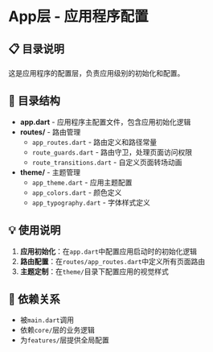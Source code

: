 # App层 - 应用程序配置

## 📋 目录说明

这是应用程序的配置层，负责应用级别的初始化和配置。

## 📁 目录结构

- **app.dart** - 应用程序主配置文件，包含应用初始化逻辑
- **routes/** - 路由管理
  - `app_routes.dart` - 路由定义和路径常量
  - `route_guards.dart` - 路由守卫，处理页面访问权限
  - `route_transitions.dart` - 自定义页面转场动画
- **theme/** - 主题管理
  - `app_theme.dart` - 应用主题配置
  - `app_colors.dart` - 颜色定义
  - `app_typography.dart` - 字体样式定义

## 💡 使用说明

1. **应用初始化**：在`app.dart`中配置应用启动时的初始化逻辑
2. **路由配置**：在`routes/app_routes.dart`中定义所有页面路由
3. **主题定制**：在`theme/`目录下配置应用的视觉样式

## 🔗 依赖关系

- 被`main.dart`调用
- 依赖`core/`层的业务逻辑
- 为`features/`层提供全局配置